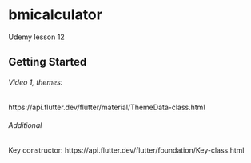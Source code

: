 # bmicalculator

Udemy lesson 12

## Getting Started
<h6>Video 1, themes:</h6>
https://api.flutter.dev/flutter/material/ThemeData-class.html <br />






<h6>Additional</h6>
Key constructor: https://api.flutter.dev/flutter/foundation/Key-class.html </br>